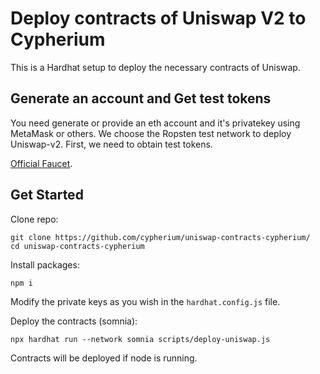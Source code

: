 # Deploy contracts of Uniswap V2 to Cypherium

This is a Hardhat setup to deploy the necessary contracts of Uniswap.
## Generate an account and Get test tokens

You need generate or provide an eth account and it's privatekey using MetaMask or others. We choose the Ropsten test network to deploy Uniswap-v2. First, we need to obtain test tokens.

 [Official Faucet](https://testnet.somnia.network/).

## Get Started

Clone repo:
``` 
git clone https://github.com/cypherium/uniswap-contracts-cypherium/
cd uniswap-contracts-cypherium
```

Install packages:
```
npm i
```

Modify the private keys as you wish in the `hardhat.config.js` file.

Deploy the contracts (somnia):
```
npx hardhat run --network somnia scripts/deploy-uniswap.js
```

Contracts will be deployed if node is running.

